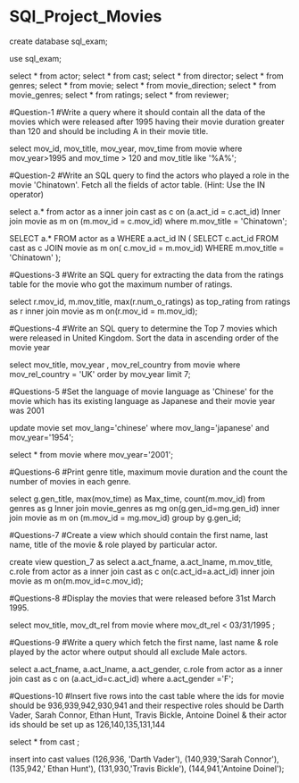 # SQl_Project_Movies

create database sql_exam;

use sql_exam;

select * from actor;
select * from cast;
select * from director;
select * from genres;
select * from movie;
select * from movie_direction;
select * from movie_genres;
select * from ratings;
select * from reviewer;

#Question-1
#Write a query where it should contain all the data of the 
movies which were released after 1995 having their movie
duration greater than 120 and should be including A in their
movie title.

select mov_id, mov_title, mov_year, mov_time from movie
where mov_year>1995 and mov_time > 120 and mov_title like '%A%'; 

#Question-2
#Write an SQL query to find the actors who played a role in the 
movie 'Chinatown'. Fetch all the fields of actor table. (Hint: Use 
the IN operator)

select a.* from actor as a
inner join cast as c on (a.act_id = c.act_id)
Inner join movie as m on (m.mov_id = c.mov_id)
where m.mov_title = 'Chinatown';


SELECT a.*
FROM actor as a
WHERE a.act_id IN (
  SELECT c.act_id
  FROM cast as c
  JOIN movie as m on( c.mov_id = m.mov_id)
  WHERE m.mov_title = 'Chinatown'
);




#Questions-3
#Write an SQL query for extracting the data from the ratings 
table for the movie who got the maximum number of ratings.


select r.mov_id, m.mov_title, max(r.num_o_ratings) as top_rating from ratings as r
inner join movie as m on(r.mov_id = m.mov_id);


#Questions-4
#Write an SQL query to determine the Top 7 movies which were 
released in United Kingdom. Sort the data in ascending order 
of the movie year

select mov_title, mov_year , mov_rel_country from movie
where mov_rel_country = 'UK'
order by mov_year limit 7;

#Questions-5
#Set the language of movie language as 'Chinese' for the movie 
which has its existing language as Japanese and their movie 
year was 2001

update movie 
set 
		mov_lang='chinese'
where 	mov_lang='japanese' and
		mov_year='1954';

select * from movie where mov_year='2001';

#Questions-6
#Print genre title, maximum movie duration and the count the 
number of movies in each genre.


select g.gen_title, max(mov_time) as Max_time, count(m.mov_id) from genres as g
Inner join movie_genres as mg on(g.gen_id=mg.gen_id)
inner join movie as m on (m.mov_id = mg.mov_id)
group by g.gen_id;


#Questions-7
#Create a view which should contain the first name, last name, 
title of the movie & role played by particular actor.


create view question_7  as select a.act_fname, a.act_lname, m.mov_title, c.role from actor as a 
inner join cast as c on(c.act_id=a.act_id)
inner join movie as m on(m.mov_id=c.mov_id);

#Questions-8
#Display the movies that were released before 31st March 1995.

select mov_title, mov_dt_rel from movie
where mov_dt_rel < 03/31/1995 ;

#Questions-9
#Write a query which fetch the first name, last name & role 
played by the actor where output should all exclude Male 
actors.

select a.act_fname, a.act_lname, a.act_gender, c.role from actor as a
inner join cast as c on (a.act_id=c.act_id)
where a.act_gender ='F';

#Questions-10
#Insert five rows into the cast table where the ids for movie 
should be 936,939,942,930,941 and their respective roles 
should be Darth Vader, Sarah Connor, Ethan Hunt, Travis 
Bickle, Antoine Doinel & their actor ids should be set up as 
126,140,135,131,144

select * from cast ;

insert into cast values 
(126,936, 'Darth Vader'),
(140,939,'Sarah Connor'),
(135,942,' Ethan Hunt'),
(131,930,'Travis Bickle'),
(144,941,'Antoine Doinel');




